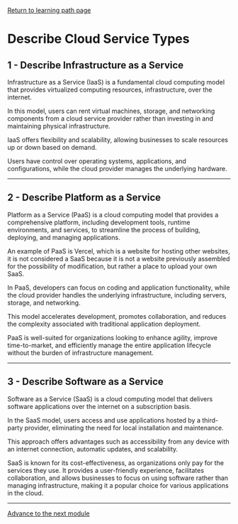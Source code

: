 [Return to learning path page]()

# Describe Cloud Service Types

## 1 - Describe Infrastructure as a Service

Infrastructure as a Service (IaaS) is a fundamental cloud computing model that provides virtualized computing resources, infrastructure, over the internet. 

In this model, users can rent virtual machines, storage, and networking components from a cloud service provider rather than investing in and maintaining physical infrastructure. 

IaaS offers flexibility and scalability, allowing businesses to scale resources up or down based on demand. 

Users have control over operating systems, applications, and configurations, while the cloud provider manages the underlying hardware.

------------------

## 2 - Describe Platform as a Service

Platform as a Service (PaaS) is a cloud computing model that provides a comprehensive platform, including development tools, runtime environments, and services, to streamline the process of building, deploying, and managing applications. 

An example of PaaS is Vercel, which is a website for hosting other websites, it is not considered a SaaS because it is not a website previously assembled for the possibility of modification, but rather a place to upload your own SaaS.

In PaaS, developers can focus on coding and application functionality, while the cloud provider handles the underlying infrastructure, including servers, storage, and networking. 

This model accelerates development, promotes collaboration, and reduces the complexity associated with traditional application deployment. 

PaaS is well-suited for organizations looking to enhance agility, improve time-to-market, and efficiently manage the entire application lifecycle without the burden of infrastructure management.

-----------------

## 3 - Describe Software as a Service
Software as a Service (SaaS) is a cloud computing model that delivers software applications over the internet on a subscription basis. 

In the SaaS model, users access and use applications hosted by a third-party provider, eliminating the need for local installation and maintenance. 

This approach offers advantages such as accessibility from any device with an internet connection, automatic updates, and scalability.

SaaS is known for its cost-effectiveness, as organizations only pay for the services they use. It provides a user-friendly experience, facilitates collaboration, and allows businesses to focus on using software rather than managing infrastructure, making it a popular choice for various applications in the cloud.

---------

[Advance to the next module]()